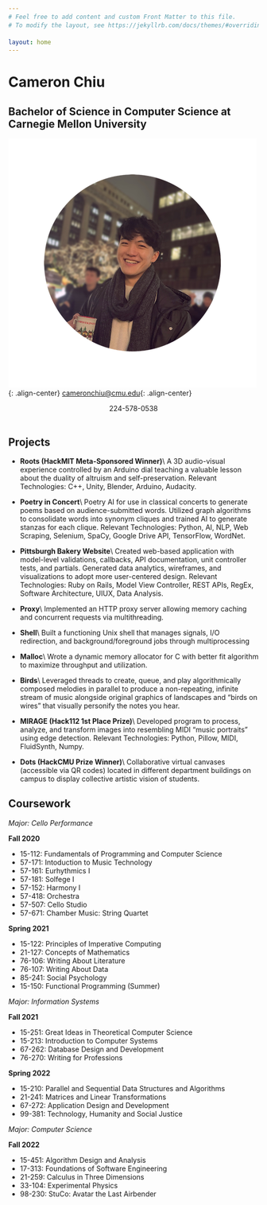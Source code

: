 ```yaml
---
# Feel free to add content and custom Front Matter to this file.
# To modify the layout, see https://jekyllrb.com/docs/themes/#overriding-theme-defaults

layout: home
---
```


<head>
  <link rel="stylesheet" href="/my-style.css">
</head>

# Cameron Chiu
## Bachelor of Science in Computer Science at Carnegie Mellon University

![Alt text](headshot.png){: .align-center}
[cameronchiu@cmu.edu](mailto:cameronchiu@cmu.edu){: .align-center}
<center>224-578-0538</center>


<br>

## Projects
- **Roots (HackMIT Meta-Sponsored Winner)**\\
  A 3D audio-visual experience controlled by an Arduino dial teaching a valuable lesson about the duality of altruism and self-preservation.
  Relevant Technologies: C++, Unity, Blender, Arduino, Audacity.

- **Poetry in Concert**\\
  Poetry AI for use in classical concerts to generate poems based on audience-submitted words. Utilized graph algorithms to consolidate words into synonym cliques and trained AI to generate stanzas for each clique. Relevant Technologies: Python, AI, NLP, Web Scraping, Selenium, SpaCy, Google Drive API, TensorFlow, WordNet.

- **Pittsburgh Bakery Website**\\
  Created web-based application with model-level validations, callbacks, API documentation, unit controller tests, and partials.
  Generated data analytics, wireframes, and visualizations to adopt more user-centered design.
  Relevant Technologies: Ruby on Rails, Model View Controller, REST APIs, RegEx, Software Architecture, UIUX, Data Analysis.

- **Proxy**\\
  Implemented an HTTP proxy server allowing memory caching and concurrent requests via multithreading.

- **Shell**\\
  Built a functioning Unix shell that manages signals, I/O redirection, and background/foreground jobs through multiprocessing

- **Malloc**\\
  Wrote a dynamic memory allocator for C with better fit algorithm to maximize throughput and utilization.

- **Birds**\\
  Leveraged threads to create, queue, and play algorithmically composed melodies in parallel to produce a non-repeating, infinite stream of music alongside original graphics of landscapes and “birds on wires” that visually personify the notes you hear.

- **MIRAGE (Hack112 1st Place Prize)**\\
  Developed program to process, analyze, and transform images into resembling MIDI “music portraits” using edge detection.
  Relevant Technologies: Python, Pillow, MIDI, FluidSynth, Numpy.

- **Dots (HackCMU Prize Winner)**\\
  Collaborative virtual canvases (accessible via QR codes) located in different department buildings on campus to display collective artistic vision of students.






## Coursework

*Major: Cello Performance*

**Fall 2020**
  - 15-112: Fundamentals of Programming and Computer Science
  - 57-171: Intoduction to Music Technology
  - 57-161: Eurhythmics I
  - 57-181: Solfege I
  - 57-152: Harmony I
  - 57-418: Orchestra
  - 57-507: Cello Studio
  - 57-671: Chamber Music: String Quartet

**Spring 2021**
  - 15-122: Principles of Imperative Computing
  - 21-127: Concepts of Mathematics
  - 76-106: Writing About Literature
  - 76-107: Writing About Data
  - 85-241: Social Psychology
  - 15-150: Functional Programming (Summer)

*Major: Information Systems*

**Fall 2021**
- 15-251: Great Ideas in Theoretical Computer Science
- 15-213: Introduction to Computer Systems
- 67-262: Database Design and Development
- 76-270: Writing for Professions

**Spring 2022**
- 15-210: Parallel and Sequential Data Structures and Algorithms
- 21-241: Matrices and Linear Transformations
- 67-272: Application Design and Development
- 99-381: Technology, Humanity and Social Justice

*Major: Computer Science*

**Fall 2022**
- 15-451: Algorithm Design and Analysis
- 17-313: Foundations of Software Engineering
- 21-259: Calculus in Three Dimensions
- 33-104: Experimental Physics
- 98-230: StuCo: Avatar the Last Airbender

<style>
  .footer {
    display: none;
  }
</style>


